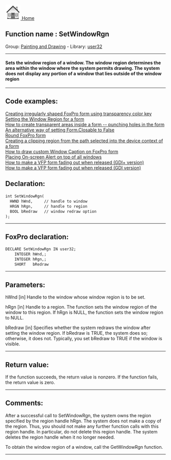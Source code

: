 [<img src="../../images/home.png"> Home ](https://github.com/VFPX/Win32API)  

## Function name : SetWindowRgn
Group: [Painting and Drawing](../../functions_group.md#Painting_and_Drawing)  -  Library: [user32](../../libraries.md#user32)  
***  


#### Sets the window region of a window. The window region determines the area within the window where the system permits drawing. The system does not display any portion of a window that lies outside of the window region
***  


## Code examples:
[Creating irregularly shaped FoxPro form using transparency color key](../../samples/sample_033.md)  
[Setting the Window Region for a form](../../samples/sample_120.md)  
[How to create transparent areas inside a form -- punching holes in the form](../../samples/sample_126.md)  
[An alternative way of setting Form.Closable to False](../../samples/sample_127.md)  
[Round FoxPro form](../../samples/sample_143.md)  
[Creating a clipping region from the path selected into the device context of a form](../../samples/sample_144.md)  
[How to draw custom Window Caption on FoxPro form](../../samples/sample_499.md)  
[Placing On-screen Alert on top of all windows](../../samples/sample_504.md)  
[How to make a VFP form fading out when released (GDI+ version)](../../samples/sample_527.md)  
[How to make a VFP form fading out when released (GDI version)](../../samples/sample_528.md)  

## Declaration:
```foxpro  
int SetWindowRgn(
  HWND hWnd,     // handle to window
  HRGN hRgn,     // handle to region
  BOOL bRedraw   // window redraw option
);  
```  
***  


## FoxPro declaration:
```foxpro  
DECLARE SetWindowRgn IN user32;
	INTEGER hWnd,;
	INTEGER hRgn,;
	SHORT   bRedraw  
```  
***  


## Parameters:
hWnd 
[in] Handle to the window whose window region is to be set. 

hRgn 
[in] Handle to a region. The function sets the window region of the window to this region. 
If hRgn is NULL, the function sets the window region to NULL. 

bRedraw 
[in] Specifies whether the system redraws the window after setting the window region. If bRedraw is TRUE, the system does so; otherwise, it does not. Typically, you set bRedraw to TRUE if the window is visible. 

  
***  


## Return value:
If the function succeeds, the return value is nonzero. If the function fails, the return value is zero. 
  
***  


## Comments:
After a successful call to SetWindowRgn, the system owns the region specified by the region handle hRgn. The system does not make a copy of the region. Thus, you should not make any further function calls with this region handle. In particular, do not delete this region handle. The system deletes the region handle when it no longer needed.  
  
To obtain the window region of a window, call the GetWindowRgn function.  
  
***  

